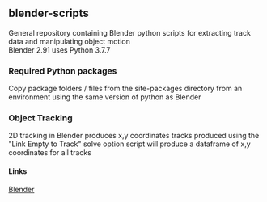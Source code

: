 ## blender-scripts

General repository containing Blender python scripts for extracting track data and manipulating object motion  
Blender 2.91 uses Python 3.7.7

### Required Python packages

Copy package folders / files from the site-packages directory from an environment using the same version of python as Blender

### Object Tracking

2D tracking in Blender produces x,y coordinates
tracks produced using the "Link Empty to Track" solve option
script will produce a dataframe of x,y coordinates for all tracks


#### Links

[Blender](https://www.blender.org)
